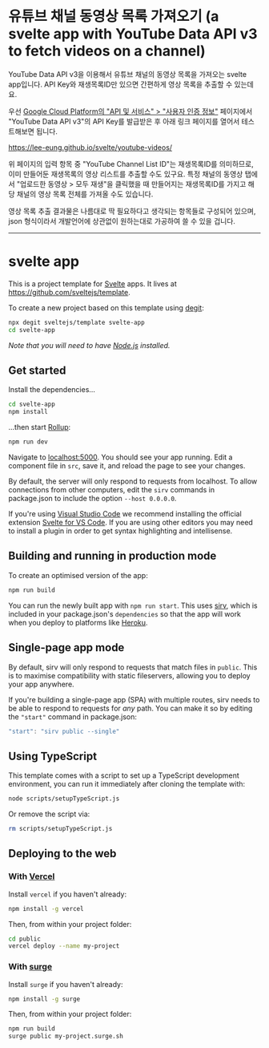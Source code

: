 # 유튜브 채널 동영상 목록 가져오기 (a svelte app with YouTube Data API v3 to fetch videos on a channel)

YouTube Data API v3을 이용해서 유튜브 채널의 동영상 목록을 가져오는 svelte app입니다. API Key와 재생목록ID만 있으면 간편하게 영상 목록을 추출할 수 있는데요.

우선 <a href="https://console.cloud.google.com/apis/credentials" target="_blank">Google Cloud Platform의 "API 및 서비스" > "사용자 인증 정보"</a> 페이지에서 "YouTube Data API v3"의 API Key를 발급받은 후 아래 링크 페이지를 열어서 테스트해보면 됩니다.

<a href="https://lee-eung.github.io/svelte/youtube-videos/" target="_blank">https://lee-eung.github.io/svelte/youtube-videos/</a>


위 페이지의 입력 항목 중 "YouTube Channel List ID"는 재생목록ID를 의미하므로, 이미 만들어둔 재생목록의 영상 리스트를 추출할 수도 있구요. 특정 채널의 동영상 탭에서 "업로드한 동영상 > 모두 재생"을 클릭했을 때 만들어지는 재생목록ID를 가지고 해당 채널의 영상 목록 전체를 가져올 수도 있습니다.

영상 목록 추출 결과물은 나름대로 딱 필요하다고 생각되는 항목들로 구성되어 있으며, json 형식이라서 개발언어에 상관없이 원하는대로 가공하여 쓸 수 있을 겁니다.

---

# svelte app

This is a project template for [Svelte](https://svelte.dev) apps. It lives at https://github.com/sveltejs/template.

To create a new project based on this template using [degit](https://github.com/Rich-Harris/degit):

```bash
npx degit sveltejs/template svelte-app
cd svelte-app
```

*Note that you will need to have [Node.js](https://nodejs.org) installed.*


## Get started

Install the dependencies...

```bash
cd svelte-app
npm install
```

...then start [Rollup](https://rollupjs.org):

```bash
npm run dev
```

Navigate to [localhost:5000](http://localhost:5000). You should see your app running. Edit a component file in `src`, save it, and reload the page to see your changes.

By default, the server will only respond to requests from localhost. To allow connections from other computers, edit the `sirv` commands in package.json to include the option `--host 0.0.0.0`.

If you're using [Visual Studio Code](https://code.visualstudio.com/) we recommend installing the official extension [Svelte for VS Code](https://marketplace.visualstudio.com/items?itemName=svelte.svelte-vscode). If you are using other editors you may need to install a plugin in order to get syntax highlighting and intellisense.

## Building and running in production mode

To create an optimised version of the app:

```bash
npm run build
```

You can run the newly built app with `npm run start`. This uses [sirv](https://github.com/lukeed/sirv), which is included in your package.json's `dependencies` so that the app will work when you deploy to platforms like [Heroku](https://heroku.com).


## Single-page app mode

By default, sirv will only respond to requests that match files in `public`. This is to maximise compatibility with static fileservers, allowing you to deploy your app anywhere.

If you're building a single-page app (SPA) with multiple routes, sirv needs to be able to respond to requests for *any* path. You can make it so by editing the `"start"` command in package.json:

```js
"start": "sirv public --single"
```

## Using TypeScript

This template comes with a script to set up a TypeScript development environment, you can run it immediately after cloning the template with:

```bash
node scripts/setupTypeScript.js
```

Or remove the script via:

```bash
rm scripts/setupTypeScript.js
```

## Deploying to the web

### With [Vercel](https://vercel.com)

Install `vercel` if you haven't already:

```bash
npm install -g vercel
```

Then, from within your project folder:

```bash
cd public
vercel deploy --name my-project
```

### With [surge](https://surge.sh/)

Install `surge` if you haven't already:

```bash
npm install -g surge
```

Then, from within your project folder:

```bash
npm run build
surge public my-project.surge.sh
```

